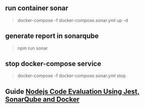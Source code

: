 ## run container sonar
> docker-compose -f docker-compose.sonar.yml up -d

## generate report in sonarqube
> npm run sonar

## stop docker-compose service
> docker-compose -f docker-compose.sonar.yml stop

## Guide [Nodejs Code Evaluation Using Jest, SonarQube and Docker](https://medium.com/swlh/nodejs-code-evaluation-using-jest-sonarqube-and-docker-f6b41b2c319d)
